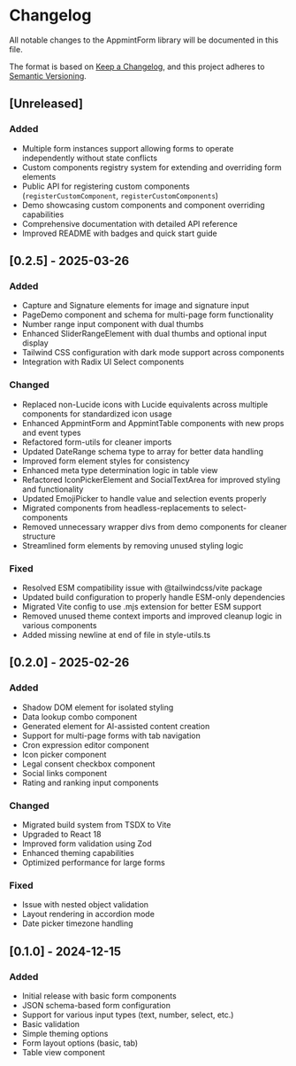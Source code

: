 # Changelog

All notable changes to the AppmintForm library will be documented in this file.

The format is based on [Keep a Changelog](https://keepachangelog.com/en/1.0.0/),
and this project adheres to [Semantic Versioning](https://semver.org/spec/v2.0.0.html).

## [Unreleased]

### Added

- Multiple form instances support allowing forms to operate independently without state conflicts
- Custom components registry system for extending and overriding form elements
- Public API for registering custom components (`registerCustomComponent`, `registerCustomComponents`)
- Demo showcasing custom components and component overriding capabilities
- Comprehensive documentation with detailed API reference
- Improved README with badges and quick start guide

## [0.2.5] - 2025-03-26

### Added

- Capture and Signature elements for image and signature input
- PageDemo component and schema for multi-page form functionality
- Number range input component with dual thumbs
- Enhanced SliderRangeElement with dual thumbs and optional input display
- Tailwind CSS configuration with dark mode support across components
- Integration with Radix UI Select components

### Changed

- Replaced non-Lucide icons with Lucide equivalents across multiple components for standardized icon usage
- Enhanced AppmintForm and AppmintTable components with new props and event types
- Refactored form-utils for cleaner imports
- Updated DateRange schema type to array for better data handling
- Improved form element styles for consistency
- Enhanced meta type determination logic in table view
- Refactored IconPickerElement and SocialTextArea for improved styling and functionality
- Updated EmojiPicker to handle value and selection events properly
- Migrated components from headless-replacements to select-components
- Removed unnecessary wrapper divs from demo components for cleaner structure
- Streamlined form elements by removing unused styling logic

### Fixed

- Resolved ESM compatibility issue with @tailwindcss/vite package
- Updated build configuration to properly handle ESM-only dependencies
- Migrated Vite config to use .mjs extension for better ESM support
- Removed unused theme context imports and improved cleanup logic in various components
- Added missing newline at end of file in style-utils.ts

## [0.2.0] - 2025-02-26

### Added

- Shadow DOM element for isolated styling
- Data lookup combo component
- Generated element for AI-assisted content creation
- Support for multi-page forms with tab navigation
- Cron expression editor component
- Icon picker component
- Legal consent checkbox component
- Social links component
- Rating and ranking input components

### Changed

- Migrated build system from TSDX to Vite
- Upgraded to React 18
- Improved form validation using Zod
- Enhanced theming capabilities
- Optimized performance for large forms

### Fixed

- Issue with nested object validation
- Layout rendering in accordion mode
- Date picker timezone handling

## [0.1.0] - 2024-12-15

### Added

- Initial release with basic form components
- JSON schema-based form configuration
- Support for various input types (text, number, select, etc.)
- Basic validation
- Simple theming options
- Form layout options (basic, tab)
- Table view component
